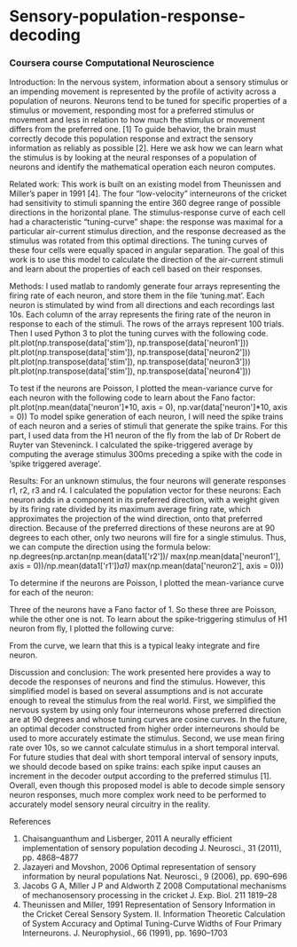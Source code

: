 # Sensory-population-response-decoding
### Coursera course Computational Neuroscience
Introduction: In the nervous system, information about a sensory stimulus or an impending movement is represented by the profile of activity across a population of neurons. Neurons tend to be tuned for specific properties of a stimulus or movement, responding most for a preferred stimulus or movement and less in relation to how much the stimulus or movement differs from the preferred one. [1] To guide behavior, the brain must correctly decode this population response and extract the sensory information as reliably as possible [2]. Here we ask how we can learn what the stimulus is by looking at the neural responses of a population of neurons and identify the mathematical operation each neuron computes.

Related work: This work is built on an existing model from Theunissen and Miller’s paper in 1991 [4]. The four “low-velocity” interneurons of the cricket had sensitivity to stimuli spanning the entire 360 degree range of possible directions in the horizontal plane. The stimulus-response curve of each cell had a characteristic “tuning-curve” shape: the response was maximal for a particular air-current stimulus direction, and the response decreased as the stimulus was rotated from this optimal directions. The tuning curves of these four cells were equally spaced in angular separation. The goal of this work is to use this model to calculate the direction of the air-current stimuli and learn about the properties of each cell based on their responses. 

Methods: I used matlab to randomly generate four arrays representing the firing rate of each neuron, and store them in the file ‘tuning.mat’. Each neuron is stimulated by wind from all directions and each recordings last 10s. Each column of the array represents the firing rate of the neuron in response to each of the stimuli. The rows of the arrays represent 100 trials. Then I used Python 3 to plot the tuning curves with the following code.
plt.plot(np.transpose(data['stim']), np.transpose(data['neuron1'])) 
plt.plot(np.transpose(data['stim']), np.transpose(data['neuron2'])) 
plt.plot(np.transpose(data['stim']), np.transpose(data['neuron3'])) 
plt.plot(np.transpose(data['stim']), np.transpose(data['neuron4'])) 
 
To test if the neurons are Poisson, I plotted the mean-variance curve for each neuron with the following code to learn about the Fano factor:
plt.plot(np.mean(data['neuron']*10, axis = 0), np.var(data['neuron']*10, axis = 0))
To model spike generation of each neuron, I will need the spike trains of each neuron and a series of stimuli that generate the spike trains. For this part, I used data from the H1 neuron of the fly from the lab of Dr Robert de Ruyter van Steveninck. I calculated the spike-triggered average by computing the average stimulus 300ms preceding a spike with the code in ‘spike triggered average’.

Results: For an unknown stimulus, the four neurons will generate responses r1, r2, r3 and r4. I calculated the population vector for these neurons: Each neuron adds in a component in its preferred direction, with a weight given by its firing rate divided by its maximum average firing rate, which approximates the projection of the wind direction, onto that preferred direction. Because of the preferred directions of these neurons are at 90 degrees to each other, only two neurons will fire for a single stimulus. Thus, we can compute the direction using the formula below:
np.degrees(np.arctan(np.mean(data1['r2'])/ max(np.mean(data['neuron1'], axis = 0))/np.mean(data1['r1'])*a1)* max(np.mean(data['neuron2'], axis = 0)))
 
To determine if the neurons are Poisson, I plotted the mean-variance curve for each of the neuron:
 
Three of the neurons have a Fano factor of 1. So these three are Poisson, while the other one is not.
To learn about the spike-triggering stimulus of H1 neuron from fly, I plotted the following curve:
 
From the curve, we learn that this is a typical leaky integrate and fire neuron.

Discussion and conclusion: The work presented here provides a way to decode the responses of neurons and find the stimulus. However, this simplified model is based on several assumptions and is not accurate enough to reveal the stimulus from the real world. First, we simplified the nervous system by using only four interneurons whose preferred direction are at 90 degrees and whose tuning curves are cosine curves. In the future, an optimal decoder constructed from higher order interneurons should be used to more accurately estimate the stimulus. Second, we use mean firing rate over 10s, so we cannot calculate stimulus in a short temporal interval. For future studies that deal with short temporal interval of sensory inputs, we should decode based on spike trains: each spike input causes an increment in the decoder output according to the preferred stimulus [1].  Overall, even though this proposed model is able to decode simple sensory neuron responses, much more complex work need to be performed to accurately model sensory neural circuitry in the reality.

References
1.	Chaisanguanthum and Lisberger, 2011 A neurally efficient implementation of sensory population decoding J. Neurosci., 31 (2011), pp. 4868–4877
2.	Jazayeri and Movshon, 2006 Optimal representation of sensory information by neural populations Nat. Neurosci., 9 (2006), pp. 690–696
3.	Jacobs G A, Miller J P and Aldworth Z 2008 Computational mechanisms of mechanosensory processing in the cricket J. Exp. Biol. 211 1819–28
4.	Theunissen and Miller, 1991 Representation of Sensory Information in the Cricket Cereal Sensory System. II. Information Theoretic Calculation of System Accuracy and Optimal Tuning-Curve Widths of Four Primary Interneurons. J. Neurophysiol., 66 (1991), pp. 1690–1703


